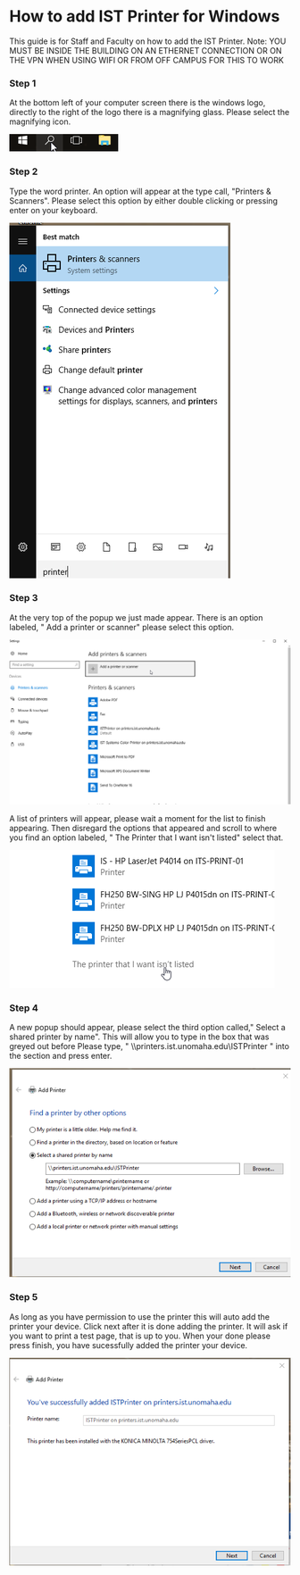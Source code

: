 # How to add IST Printer for Windows

This guide is for Staff and Faculty on how to add the IST Printer.
Note: YOU MUST BE INSIDE THE BUILDING ON AN ETHERNET CONNECTION OR ON THE VPN WHEN USING WIFI OR FROM OFF CAMPUS FOR THIS TO WORK

### Step 1 
At the bottom left of your computer screen there is the windows logo, directly to the right of the logo there is a magnifying glass. Please select the magnifying icon. 

![search](pictures/search.png)

### Step 2 
Type the word printer. An option will appear at the type call, "Printers & Scanners". Please select this option by either double clicking or pressing enter on your keyboard. 

![printers](pictures/printers.png)

### Step 3
At the very top of the popup we just made appear. There is an option labeled, " Add a printer or scanner" please select this option.

![add](pictures/add.png)

A list of printers will appear, please wait a moment for the list to finish appearing. Then disregard the options that appeared and scroll to where you find an option labeled, " The Printer that I want isn't listed" select that. 

![not_listed](pictures/not_listed.png)

### Step 4
A new popup should appear, please select the third option called," Select a shared printer by name". This will allow you to type in the box that was greyed out before
Please type, " \\\printers.ist.unomaha.edu\ISTPrinter " into the section and press enter. 

![select](pictures/select.png)

### Step 5
As long as you have permission to use the printer this will auto add the printer your device. Click next after it is done adding the printer. It will ask if you want to print a test page, that is up to you. When your done please press finish, you have sucessfully added the printer your device.

![added](pictures/added.png)

